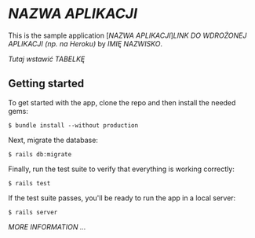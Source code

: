 # _NAZWA APLIKACJI_

This is the sample application
[*NAZWA APLIKACJI*]_LINK DO WDROŻONEJ APLIKACJI (np. na Heroku)_ by _IMIĘ NAZWISKO_.

_Tutaj wstawić TABELKĘ_


## Getting started

To get started with the app, clone the repo and then install the needed gems:

```
$ bundle install --without production
```

Next, migrate the database:

```
$ rails db:migrate
```

Finally, run the test suite to verify that everything is working correctly:

```
$ rails test
```

If the test suite passes, you'll be ready to run the app in a local server:

```
$ rails server
```

_MORE INFORMATION ..._
